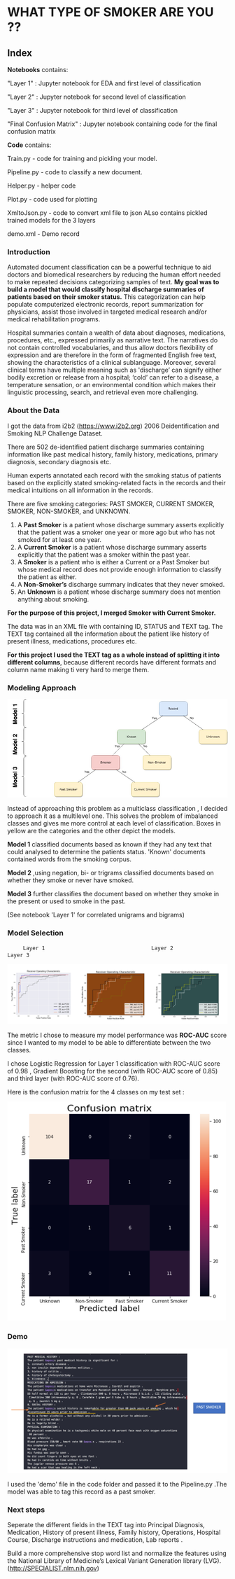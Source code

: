 # WHAT TYPE OF SMOKER ARE YOU ??
## Index
**Notebooks** contains:

"Layer 1" : Jupyter notebook for EDA and first level of classification

"Layer 2" : Jupyter notebook for second level of classification

"Layer 3" : Jupyter notebook for third level of classification

"Final Confusion Matrix" : Jupyter notebook containing code for the final confusion matrix

**Code** contains:

Train.py - code for training and pickling your model.

Pipeline.py - code to classify a new document.

Helper.py - helper code

Plot.py - code used for plotting

XmltoJson.py - code to convert xml file to json
ALso contains pickled trained models for the 3 layers

demo.xml - Demo record 

### Introduction
Automated document classification can be a powerful technique to aid doctors and biomedical researchers by reducing the human effort needed to make repeated decisions categorizing samples of text. **My goal was to build a model that would classify hospital discharge summaries of patients based on their smoker status.** This categorization can help populate computerized electronic records, report summarization for physicians, assist those involved in targeted medical research and/or medical rehabilitation programs.

Hospital summaries contain a wealth of data about diagnoses, medications, procedures, etc., expressed primarily as narrative text. The narratives do not contain controlled vocabularies, and thus allow doctors flexibility of expression and are therefore in the form of fragmented English free text, showing the characteristics of a clinical sublanguage. Moreover, several clinical terms have multiple meaning such as 'discharge’ can signify either bodily excretion or release from a hospital; ‘cold’ can refer to a disease, a temperature sensation, or an environmental condition which makes their linguistic processing, search, and retrieval even more challenging.

### About the Data
I got the data from i2b2 (https://www.i2b2.org) 2006 Deidentification and Smoking NLP Challenge Dataset.

There are 502 de-identified patient discharge summaries containing information like past medical history, family history, medications, primary diagnosis, secondary diagnosis etc.

Human experts annotated each record with the smoking status of patients based on the explicitly stated smoking-related facts in the records and their medical intuitions on all information in the records.

There are five smoking categories: PAST SMOKER, CURRENT SMOKER, SMOKER, NON-SMOKER, and UNKNOWN.

1. A **Past Smoker** is a patient whose discharge summary asserts explicitly that the patient was a smoker one year or more ago but who has not smoked for at least one year.
2. A **Current Smoker** is a patient whose discharge summary asserts explicitly that the patient was a smoker within the past year.
3. A **Smoker** is a patient who is either a Current or a Past Smoker but whose medical record does not provide enough information to classify the patient as either.
4. A **Non-Smoker’s** discharge summary indicates that they never smoked.
5. An **Unknown** is a patient whose discharge summary does not mention anything about smoking.

**For the purpose of this project, I merged Smoker with Current Smoker.**

The data was in an XML file with containing ID, STATUS and TEXT tag. The TEXT tag contained all the information about the patient like history of present illness, medications, procedures etc.

**For this project I used the TEXT tag as a whole instead of splitting it into different columns**, because different records have different formats and column name making ti very hard to merge them.

### Modeling Approach
![Flowchart%20for%20classification.jpg](https://github.com/falihazikra/Medical-Record-Classifier/blob/capstone/images/Flowchart%20for%20classification.jpg)

Instead of approaching this problem as a multiclass classification , I decided to approach it as a multilevel one. This solves the problem of imbalanced classes and gives me more control at each level of classification. Boxes in yellow are the categories and the other depict the models.

**Model 1** classified documents based as known if they had any text that could analysed to determine the patients status. 'Known' documents contained words from the smoking corpus.

**Model 2** ,using negation, bi- or trigrams classified documents based on whether they smoke or never have smoked.

**Model 3** further classifies the document based on whether they smoke in the present or used to smoke in the past.

(See notebook 'Layer 1' for correlated unigrams and bigrams)


### Model Selection
         Layer 1                                  Layer 2                                      Layer 3

![image.png](https://github.com/falihazikra/Medical-Record-Classifier/blob/capstone/images/Model%20Comparison.png)

The metric I chose to measure my model performance was **ROC-AUC** score since I wanted to my model to be able to differentiate between the two classes.

I chose Logistic Regression for Layer 1 classification with ROC-AUC score of 0.98 , Gradient Boosting for the second (with ROC-AUC score of 0.85) and third layer (with ROC-AUC score of 0.76).

Here is the confusion matrix for the 4 classes on my test set :

<img src="https://github.com/falihazikra/Medical-Record-Classifier/blob/capstone/images/Confusion%20matrix.png"  width="500" height="500">



### Demo
![image](https://github.com/falihazikra/Medical-Record-Classifier/blob/capstone/images/Demo.png)

I used the 'demo' file in the code folder and passed it to the Pipeline.py .The model was able to tag this record as a past smoker.

### Next steps
Seperate the different fields in the TEXT tag into Principal Diagnosis, Medication, History of present illness, Family history, Operations, Hospital Course, Discharge instructions and medication, Lab reports .

Build a more comprehensive stop word list and normalize the features using the National Library of Medicine’s Lexical Variant Generation library (LVG). (http://SPECIALIST.nlm.nih.gov)
